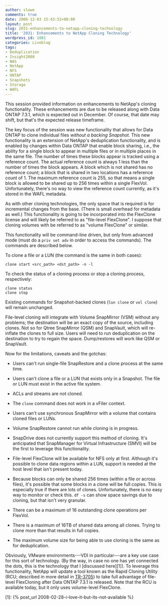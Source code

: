 ```yaml
---
author: slowe
comments: true
date: 2008-12-03 15:43:52+00:00
layout: post
slug: 2031-enhancements-to-netapp-cloning-technology
title: '2031: Enhancements to NetApp Cloning Technology'
wordpress_id: 1081
categories: Liveblog
tags:
- Deduplication
- Insight2008
- NAS
- NetApp
- NFS
- ONTAP
- Snapshots
- Storage
- WAFL
---
```


This session provided information on enhancements to NetApp's cloning functionality. These enhancements are due to be released along with Data ONTAP 7.3.1, which is expected out in December. Of course, that date may shift, but that's the expected release timeframe.

The key focus of the session was new functionality that allows for Data ONTAP to clone individual files _without a backing Snapshot._ This new functionality is an extension of NetApp's deduplication functionality, and is enabled by changes within Data ONTAP that enable block sharing, i.e., the ability for a single block to appear in multiple files or in multiple places in the same file. The number of times these blocks appear is tracked using a reference count. The actual reference count is always 1 less than the number of times the block appears. A block which is not shared has no reference count; a block that is shared in two locations has a reference count of 1. The maximum reference count is 255, so that means a single block is allowed to be shared up to 256 times within a single FlexVol. Unfortunately, there's no way to view the reference count currently, as it's stored in the WAFL metadata.

As with other cloning technologies, the only space that is required is for incremental changes from the base. (There is small overhead for metadata as well.) This functionality is going to be incorporated into the FlexClone license and will likely be referred to as "file-level FlexClone". I suppose that cloning volumes with be referred to as "volume FlexClone" or similar.

This functionality will be command-line driven, but only from advanced mode (must do a `priv set adv` in order to access the commands). The commands are described below.

To clone a file or a LUN (the command is the same in both cases):

	clone start <src_path> <dst_path> -n -l

To check the status of a cloning process or stop a cloning process, respectively:

	clone status  
	clone stop

Existing commands for Snapshot-backed clones (`lun clone` or `vol clone`) will remain unchanged.

File-level cloning will integrate with Volume SnapMirror (VSM) without any problems; the destination will be an exact copy of the source, including clones. Not so for Qtree SnapMirror (QSM) and SnapVault, which will re-inflate the clones to full size. Users will need to run deduplication on the destination to try to regain the space. Dump/restores will work like QSM or SnapVault.

Now for the limitations, caveats and the gotchas:

* Users can't run single-file SnapRestore and a clone process at the same time.

* Users can't clone a file or a LUN that exists only in a Snapshot. The file or LUN must exist in the active file system.

* ACLs and streams are not cloned.

* The `clone` command does not work in a vFiler context.

* Users can't use synchronous SnapMirror with a volume that contains cloned files or LUNs.

* Volume SnapRestore cannot run while cloning is in progress.

* SnapDrive does not currently support this method of cloning. It's anticipated that SnapManager for Virtual Infrastructure (SMVI) will be the first to leverage this functionality.

* File-level FlexClone will be available for NFS only at first. Although it's possible to clone data regions within a LUN, support is needed at the host level that isn't present today.

* Because blocks can only be shared 256 times (within a file or across files), it's possible that some blocks in a clone will be full copies. This is especially true if there are lots of clones. Unfortunately, there is no easy way to monitor or check this. `df -s` can show space savings due to cloning, but that isn't very granular.

* There can be a maximum of 16 outstanding clone operations per FlexVol.

* There is a maximum of 16TB of shared data among all clones. Trying to clone more than that results in full copies.

* The maximum volume size for being able to use cloning is the same as for deduplication.

Obviously, VMware environments---VDI in particular---are a key use case for this sort of technology. (By the way, in case no one has yet connected the dots, this is the technology that I [discussed here][1]). To leverage this functionality, NetApp will update a tool known as the Rapid Cloning Utility (RCU; described in more detail in [TR-3705](http://www.netapp.com/us/library/technical-reports/tr-3705.html)) to take full advantage of file-level FlexCloning after Data ONTAP 7.3.1 is released. Note that the RCU is available today, but it only uses volume-level FlexClone.

[1]: {% post_url 2008-02-28-i-love-it-but-its-not-available %}
